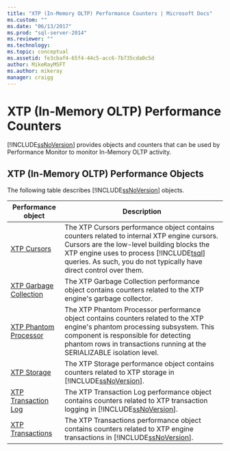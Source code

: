 ```yaml
---
title: "XTP (In-Memory OLTP) Performance Counters | Microsoft Docs"
ms.custom: ""
ms.date: "06/13/2017"
ms.prod: "sql-server-2014"
ms.reviewer: ""
ms.technology:
ms.topic: conceptual
ms.assetid: fe3cbaf4-65f4-44c5-acc6-7b735cda0c5d
author: MikeRayMSFT
ms.author: mikeray
manager: craigg
---
```

# XTP (In-Memory OLTP) Performance Counters
  [!INCLUDE[ssNoVersion](../../includes/ssnoversion-md.md)] provides objects and counters that can be used by Performance Monitor to monitor In-Memory OLTP activity.  
  
##  <a name="SQLServerPOs"></a> XTP (In-Memory OLTP) Performance Objects  
 The following table describes [!INCLUDE[ssNoVersion](../../includes/ssnoversion-md.md)] objects.  
  
|Performance object|Description|  
|------------------------|-----------------|  
|[XTP Cursors](../cursors.md)|The XTP Cursors performance object contains counters related to internal XTP engine cursors. Cursors are the low-level building blocks the XTP engine uses to process [!INCLUDE[tsql](../../includes/tsql-md.md)] queries. As such, you do not typically have direct control over them.|  
|[XTP Garbage Collection](sql-server-xtp-garbage-collection.md)|The XTP Garbage Collection performance object contains counters related to the XTP engine's garbage collector.|  
|[XTP Phantom Processor](sql-server-xtp-phantom-processor.md)|The XTP Phantom Processor performance object contains counters related to the XTP engine's phantom processing subsystem. This component is responsible for detecting phantom rows in transactions running at the SERIALIZABLE isolation level.|  
|[XTP Storage](sql-server-xtp-storage.md)|The XTP Storage performance object contains counters related to XTP storage in [!INCLUDE[ssNoVersion](../../includes/ssnoversion-md.md)].|  
|[XTP Transaction Log](sql-server-xtp-transaction-log.md)|The XTP Transaction Log performance object contains counters related to XTP transaction logging in [!INCLUDE[ssNoVersion](../../includes/ssnoversion-md.md)].|  
|[XTP Transactions](sql-server-xtp-transactions.md)|The XTP Transactions performance object contains counters related to XTP engine transactions in [!INCLUDE[ssNoVersion](../../includes/ssnoversion-md.md)].|  
  
  
